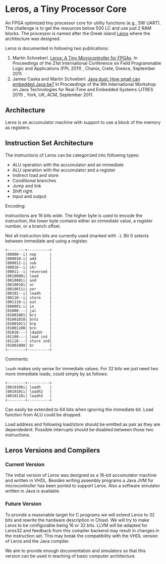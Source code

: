 # Leros, a Tiny Processor Core

An FPGA optimized tiny processor core for utility functions
(e.g., SW UART). The challenge is to get the resources below
500 LC and use just 2 RAM blocks. The processor is named after
the Greek island [Leros](https://en.wikipedia.org/wiki/Leros)
where the architecture was designed.

Leros is documented in following two publications:

1. Martin Schoeberl.
[Leros: A Tiny Microcontroller for FPGAs](http://www.jopdesign.com/doc/leros.pdf).
In Proceedings of the 21st International Conference on Field Programmable Logic and Applications (FPL 2011) , Chania, Crete, Greece, September 2011.
2. James Caska and Martin Schoeberl.
[Java dust: How small can embedded Java be?](http://www.jopdesign.com/doc/lerosjvm.pdf)
In Proceedings of the 9th International Workshop on Java Technologies for Real-Time and Embedded Systems (JTRES 2011) , York, UK, ACM, September 2011.

## Architecture

Leros is an accumulator machine with support to use a block of
the memory as registers.

## Instruction Set Architecture

The instructions of Leros can be categorized into following types:

 * ALU operation with the accumulator and an immediate
 * ALU operation with the accumulator and a register
 * Indirect load and store
 * Conditional branches
 * Jump and link
 * Shift right
 * Input and output

Encoding:

Instructions are 16 bits wide. The higher byte is used to encode the
instruction, the lower byte contains either an immediate value, a
register number, or a branch offset.

Not all instruction bits are currently used (marked with `-`).
Bit 0 selects between immediate and using a register.


```
+--------+----------+
|00000--i| nop      |
|000010-i| add      |
|000011-i| sub      |
|00010--i| shr      |
|00011--i| reserved |
|0010000i| load     |
|0010001i| and      |
|0010010i| or       |
|0010011i| xor      |
|00101--i| loadh    |
|00110--i| store    |
|001110-i| out      |
|000001-i| in       |
|01000---| jal      |
|01001001| brz      |
|01001010| brnz     |
|01001011| brp      |
|01001100| brn      |
|01010---| ldaddr   |
|01100---| load ind |
|01110---| store ind|
|01001000| br       |
+--------+----------+
```

Comments:

`loadh` makes only sense for immediate values.
For 32 bits we just need two more immediate loads, could simply by as follows:

```
+--------+----------+
|0010100i| loadh    |
|0010101i| loadh2   |
|0010110i| loadh3   |
+--------+----------+
```

Can easily be extended to 64 bits when ignoring the immediate bit.
Load function from ALU could be dropped.

Load address and following load/store should be emitted as pair as they are
dependedent. Possible interrupts should be disabled between those two instructions.


## Leros Versions and Compilers

### Current Version

The initial version of Leros was designed as a 16-bit accumulator
machine and written in VHDL. Besides writing assembly programs
a Java JVM for microcontroller has been ported to support Leros.
Also a software simulator written in Java is available.

### Future Version

To provide a reasonable target for C programs we will extend Leros
to 32 bits and rewrite the hardware description in Chisel.
We will try to make Leros to be configurable being 16 or 32 bits.
LLVM will be adapted for Leros32 and feedback from this compiler
backend may result in changes in the instruction set.
This may break the compatibility with the VHDL version of Leros
and the Java compiler.

We aim to provide enough documentation and simulators so that this
version can be used in teaching of basic computer architecture.


